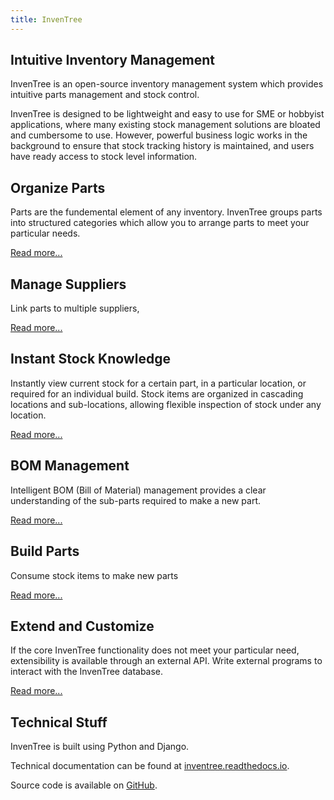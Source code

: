 ```yaml
---
title: InvenTree
---
```

## Intuitive Inventory Management 

InvenTree is an open-source inventory management system which provides intuitive parts management and stock control. 

InvenTree is designed to be lightweight and easy to use for SME or hobbyist applications, where many existing stock management solutions are bloated and cumbersome to use. However, powerful business logic works in the background to ensure that stock tracking history is maintained, and users have ready access to stock level information.

## Organize Parts

Parts are the fundemental element of any inventory. InvenTree groups parts into structured categories which allow you to arrange parts to meet your particular needs. 

[Read more...](/parts.html)

## Manage Suppliers

Link parts to multiple suppliers, 

[Read more...](/suppliers.html)

## Instant Stock Knowledge

Instantly view current stock for a certain part, in a particular location, or required for an individual build. Stock items are organized in cascading locations and sub-locations, allowing flexible inspection of stock under any location.

[Read more...](/stock.html)

## BOM Management

Intelligent BOM (Bill of Material) management provides a clear understanding of the sub-parts required to make a new part. 

[Read more...](/bom.html)

## Build Parts

Consume stock items to make new parts

[Read more...](/build.html)

## Extend and Customize

If the core InvenTree functionality does not meet your particular need, extensibility is available through an external API. Write external programs to interact with the InvenTree database.

[Read more...](/extend.html)

## Technical Stuff

InvenTree is built using Python and Django.

Technical documentation can be found at [inventree.readthedocs.io](https://inventree.readthedocs.io/en/latest/index.html).

Source code is available on [GitHub](https://github.com/inventree).